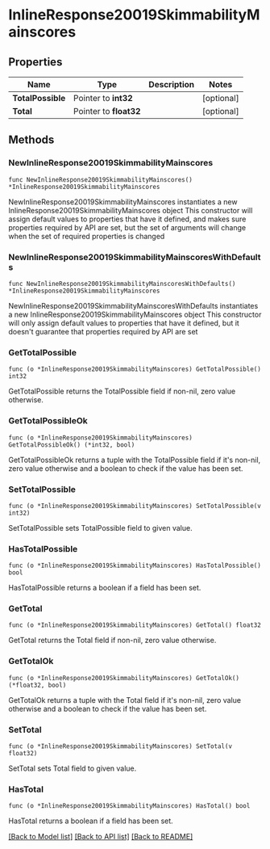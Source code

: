 # InlineResponse20019SkimmabilityMainscores

## Properties

Name | Type | Description | Notes
------------ | ------------- | ------------- | -------------
**TotalPossible** | Pointer to **int32** |  | [optional] 
**Total** | Pointer to **float32** |  | [optional] 

## Methods

### NewInlineResponse20019SkimmabilityMainscores

`func NewInlineResponse20019SkimmabilityMainscores() *InlineResponse20019SkimmabilityMainscores`

NewInlineResponse20019SkimmabilityMainscores instantiates a new InlineResponse20019SkimmabilityMainscores object
This constructor will assign default values to properties that have it defined,
and makes sure properties required by API are set, but the set of arguments
will change when the set of required properties is changed

### NewInlineResponse20019SkimmabilityMainscoresWithDefaults

`func NewInlineResponse20019SkimmabilityMainscoresWithDefaults() *InlineResponse20019SkimmabilityMainscores`

NewInlineResponse20019SkimmabilityMainscoresWithDefaults instantiates a new InlineResponse20019SkimmabilityMainscores object
This constructor will only assign default values to properties that have it defined,
but it doesn't guarantee that properties required by API are set

### GetTotalPossible

`func (o *InlineResponse20019SkimmabilityMainscores) GetTotalPossible() int32`

GetTotalPossible returns the TotalPossible field if non-nil, zero value otherwise.

### GetTotalPossibleOk

`func (o *InlineResponse20019SkimmabilityMainscores) GetTotalPossibleOk() (*int32, bool)`

GetTotalPossibleOk returns a tuple with the TotalPossible field if it's non-nil, zero value otherwise
and a boolean to check if the value has been set.

### SetTotalPossible

`func (o *InlineResponse20019SkimmabilityMainscores) SetTotalPossible(v int32)`

SetTotalPossible sets TotalPossible field to given value.

### HasTotalPossible

`func (o *InlineResponse20019SkimmabilityMainscores) HasTotalPossible() bool`

HasTotalPossible returns a boolean if a field has been set.

### GetTotal

`func (o *InlineResponse20019SkimmabilityMainscores) GetTotal() float32`

GetTotal returns the Total field if non-nil, zero value otherwise.

### GetTotalOk

`func (o *InlineResponse20019SkimmabilityMainscores) GetTotalOk() (*float32, bool)`

GetTotalOk returns a tuple with the Total field if it's non-nil, zero value otherwise
and a boolean to check if the value has been set.

### SetTotal

`func (o *InlineResponse20019SkimmabilityMainscores) SetTotal(v float32)`

SetTotal sets Total field to given value.

### HasTotal

`func (o *InlineResponse20019SkimmabilityMainscores) HasTotal() bool`

HasTotal returns a boolean if a field has been set.


[[Back to Model list]](../README.md#documentation-for-models) [[Back to API list]](../README.md#documentation-for-api-endpoints) [[Back to README]](../README.md)


